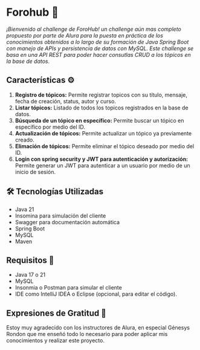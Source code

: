# Forohub 📖



_¡Bienvenido al challenge de ForoHub! un challenge aún mas completo propuesto por parte de Alura para la puesta en práctica de los conocimientos obtenidos a lo largo de su formación de Java Spring Boot con manejo de APIs y persistencia de datos con MySQL. Este challenge se basa en una API REST para poder hacer consutlas CRUD a los tópicos en la base de datos._

## Características ⚙️

1. **Registro de tópicos:** Permite registrar topicos con su título, mensaje, fecha de creación, status, autor y curso.
2. **Listar tópicos:** Listado de todos los topicos registrados en la base de datos.
3. **Búsqueda de un tópico en específico:** Permite buscar un tópico en específico por medio del ID.
4. **Actualización de tópicos:** Permite actualizar un tópico ya previamente creado.
5. **Elimación de tópicos:** Permite eliminar el tópico deseado por medio del ID.
6. **Login con spring security y JWT para autenticación y autorización:** Permite generar un JWT para autenticar a un usuario por medio de un inicio de sesión.

## 🛠️ Tecnologías Utilizadas

- Java 21
- Insomina para simulación del cliente
- Swagger para documentación automática
- Spring Boot
- MySQL
- Maven

## Requisitos 🔧

- Java 17 o 21
- MySQL
- Insonmia o Postman para simular el cliente
- IDE como IntelliJ IDEA o Eclipse (opcional, para editar el código).

## Expresiones de Gratitud 🎁

Estoy muy agradecido con los instructores de Alura, en especial Génesys Rondon que me enseñó todo lo necesario para poder aplicar mis conocimientos y realizar este proyecto.
